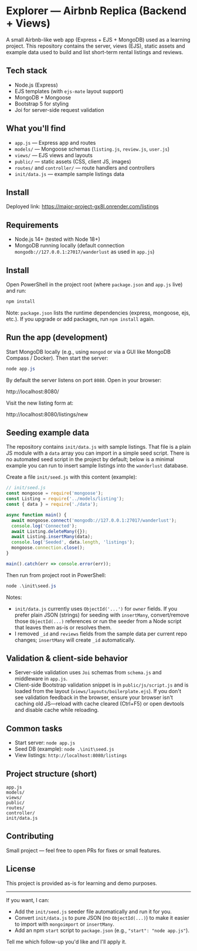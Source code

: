 # Explorer — Airbnb Replica (Backend + Views)

A small Airbnb-like web app (Express + EJS + MongoDB) used as a learning project. This repository contains the server, views (EJS), static assets and example data used to build and list short-term rental listings and reviews.

## Tech stack

- Node.js (Express)
- EJS templates (with `ejs-mate` layout support)
- MongoDB + Mongoose
- Bootstrap 5 for styling
- Joi for server-side request validation

## What you'll find

- `app.js` — Express app and routes
- `models/` — Mongoose schemas (`listing.js`, `review.js`, `user.js`)
- `views/` — EJS views and layouts
- `public/` — static assets (CSS, client JS, images)
- `routes/` and `controller/` — route handlers and controllers
- `init/data.js` — example sample listings data

## Install

Deployed link: https://major-project-gx8l.onrender.com/listings

## Requirements

- Node.js 14+ (tested with Node 18+)
- MongoDB running locally (default connection `mongodb://127.0.0.1:27017/wanderlust` as used in `app.js`)

## Install

Open PowerShell in the project root (where `package.json` and `app.js` live) and run:

```powershell
npm install
```

Note: `package.json` lists the runtime dependencies (express, mongoose, ejs, etc.). If you upgrade or add packages, run `npm install` again.

## Run the app (development)

Start MongoDB locally (e.g., using `mongod` or via a GUI like MongoDB Compass / Docker). Then start the server:

```powershell
node app.js
```

By default the server listens on port `8080`. Open in your browser:

http://localhost:8080/

Visit the new listing form at:

http://localhost:8080/listings/new

## Seeding example data

The repository contains `init/data.js` with sample listings. That file is a plain JS module with a `data` array you can import in a simple seed script. There is no automated seed script in the project by default; below is a minimal example you can run to insert sample listings into the `wanderlust` database.

Create a file `init/seed.js` with this content (example):

```js
// init/seed.js
const mongoose = require('mongoose');
const Listing = require('../models/listing');
const { data } = require('./data');

async function main() {
  await mongoose.connect('mongodb://127.0.0.1:27017/wanderlust');
  console.log('Connected');
  await Listing.deleteMany({});
  await Listing.insertMany(data);
  console.log('Seeded', data.length, 'listings');
  mongoose.connection.close();
}

main().catch(err => console.error(err));
```

Then run from project root in PowerShell:

```powershell
node .\init\seed.js
```

Notes:
- `init/data.js` currently uses `ObjectId('...')` for `owner` fields. If you prefer plain JSON (strings) for seeding with `insertMany`, convert/remove those `ObjectId(...)` references or run the seeder from a Node script that leaves them as-is or resolves them.
- I removed `_id` and `reviews` fields from the sample data per current repo changes; `insertMany` will create `_id` automatically.

## Validation & client-side behavior

- Server-side validation uses `Joi` schemas from `schema.js` and middleware in `app.js`.
- Client-side Bootstrap validation snippet is in `public/js/script.js` and is loaded from the layout (`views/layouts/boilerplate.ejs`). If you don't see validation feedback in the browser, ensure your browser isn't caching old JS—reload with cache cleared (Ctrl+F5) or open devtools and disable cache while reloading.

## Common tasks

- Start server: `node app.js`
- Seed DB (example): `node .\init\seed.js`
- View listings: `http://localhost:8080/listings`

## Project structure (short)

```
app.js
models/
views/
public/
routes/
controller/
init/data.js
```

## Contributing

Small project — feel free to open PRs for fixes or small features.

## License

This project is provided as-is for learning and demo purposes.

---

If you want, I can:
- Add the `init/seed.js` seeder file automatically and run it for you.
- Convert `init/data.js` to pure JSON (no `ObjectId(...)`) to make it easier to import with `mongoimport` or `insertMany`.
- Add an npm `start` script to `package.json` (e.g., `"start": "node app.js"`).

Tell me which follow-up you'd like and I'll apply it.
